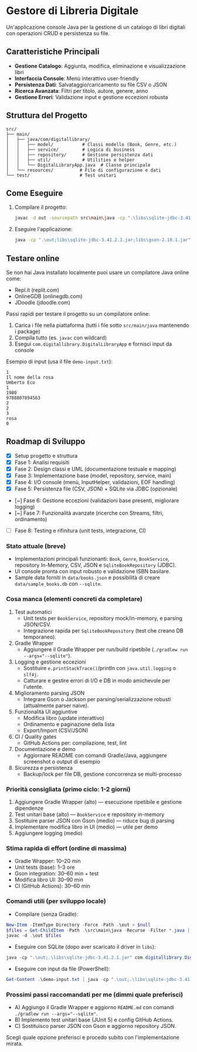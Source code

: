 # Gestore di Libreria Digitale

Un'applicazione console Java per la gestione di un catalogo di libri digitali con operazioni CRUD e persistenza su file.

## Caratteristiche Principali

- **Gestione Catalogo**: Aggiunta, modifica, eliminazione e visualizzazione libri
- **Interfaccia Console**: Menù interattivo user-friendly
- **Persistenza Dati**: Salvataggio/caricamento su file CSV o JSON
- **Ricerca Avanzata**: Filtri per titolo, autore, genere, anno
- **Gestione Errori**: Validazione input e gestione eccezioni robusta

## Struttura del Progetto

```
src/
├── main/
│   ├── java/com/digitallibrary/
│   │   ├── model/           # Classi modello (Book, Genre, etc.)
│   │   ├── service/         # Logica di business
│   │   ├── repository/      # Gestione persistenza dati
│   │   ├── util/            # Utilities e helper
│   │   └── DigitalLibraryApp.java  # Classe principale
│   └── resources/          # File di configurazione e dati
└── test/                   # Test unitari
```

## Come Eseguire

1. Compilare il progetto:
   ```bash
   javac -d out -sourcepath src\main\java -cp ".\libs\sqlite-jdbc-3.41.2.1.jar;libs\gson-2.10.1.jar" $(Get-ChildItem -Recurse -Filter '*.java' src\main\java | ForEach-Object { $_.FullName })
   ```

2. Eseguire l'applicazione:
   ```bash
   java -cp ".\out;libs\sqlite-jdbc-3.41.2.1.jar;libs\gson-2.10.1.jar" com.digitallibrary.DigitalLibraryApp --web
   ```

## Testare online

Se non hai Java installato localmente puoi usare un compilatore Java online come:

- Repl.it (replit.com)
- OnlineGDB (onlinegdb.com)
- JDoodle (jdoodle.com)

Passi rapidi per testare il progetto su un compilatore online:

1. Carica i file nella piattaforma (tutti i file sotto `src/main/java` mantenendo i package)
2. Compila tutto (es. `javac` con wildcard)
3. Esegui `com.digitallibrary.DigitalLibraryApp` e fornisci input da console

Esempio di input (usa il file `demo-input.txt`):

```
1
Il nome della rosa
Umberto Eco
1
1980
9788807894563
2
2
3
rosa
0
```

## Roadmap di Sviluppo

- [x] Setup progetto e struttura
- [x] Fase 1: Analisi requisiti
- [x] Fase 2: Design classi e UML (documentazione testuale e mapping)
- [x] Fase 3: Implementazione base (model, repository, service, main)
- [x] Fase 4: I/O console (menù, InputHelper, validazioni, EOF handling)
- [x] Fase 5: Persistenza file (CSV, JSON) + SQLite via JDBC (opzionale)
- [~] Fase 6: Gestione eccezioni (validazioni base presenti, migliorare logging)
- [~] Fase 7: Funzionalità avanzate (ricerche con Streams, filtri, ordinamento)
- [ ] Fase 8: Testing e rifinitura (unit tests, integrazione, CI)

### Stato attuale (breve)
- Implementazioni principali funzionanti: `Book`, `Genre`, `BookService`, repository In-Memory, CSV, JSON e `SqliteBookRepository` (JDBC).
- UI console pronta con input robusto e validazione ISBN basilare.
- Sample data forniti in `data/books.json` e possibilità di creare `data/sample_books.db` con `--sqlite`.

### Cosa manca (elementi concreti da completare)
1. Test automatici
   - Unit tests per `BookService`, repository mock/in-memory, e parsing JSON/CSV.
   - Integrazione rapida per `SqliteBookRepository` (test che creano DB temporaneo).
2. Gradle Wrapper
   - Aggiungere il Gradle Wrapper per run/build ripetibile (`./gradlew run --args="--sqlite"`).
3. Logging e gestione eccezioni
   - Sostituire `e.printStackTrace()`/println con `java.util.logging` o `slf4j`.
   - Catturare e gestire errori di I/O e DB in modo amichevole per l'utente.
4. Miglioramento parsing JSON
   - Integrare Gson o Jackson per parsing/serializzazione robusti (attualmente parser naive).
5. Funzionalità UI aggiuntive
   - Modifica libro (update interattivo)
   - Ordinamento e paginazione della lista
   - Export/Import (CSV/JSON)
6. CI / Quality gates
   - GitHub Actions per: compilazione, test, lint
7. Documentazione e demo
   - Aggiornare README con comandi Gradle/Java, aggiungere screenshot o output di esempio
8. Sicurezza e persistenza
   - Backup/lock per file DB, gestione concorrenza se multi-processo

### Priorità consigliata (primo ciclo: 1-2 giorni)
1. Aggiungere Gradle Wrapper (alto) — esecuzione ripetibile e gestione dipendenze
2. Test unitari base (alto) — `BookService` e repository in-memory
3. Sostituire parser JSON con Gson (medio) — riduce bug di parsing
4. Implementare modifica libro in UI (medio) — utile per demo
5. Aggiungere logging (medio)

### Stima rapida di effort (ordine di massima)
- Gradle Wrapper: 10–20 min
- Unit tests (base): 1–3 ore
- Gson integration: 30–60 min + test
- Modifica libro UI: 30–90 min
- CI (GitHub Actions): 30–60 min

### Comandi utili (per sviluppo locale)
- Compilare (senza Gradle):
```powershell
New-Item -ItemType Directory -Force -Path .\out > $null
$files = Get-ChildItem -Path .\src\main\java -Recurse -Filter *.java | ForEach-Object { $_.FullName }
javac -d .\out $files
```
- Eseguire con SQLite (dopo aver scaricato il driver in `libs`):
```powershell
java -cp ".\out;.\libs\sqlite-jdbc-3.41.2.1.jar" com.digitallibrary.DigitalLibraryApp --sqlite
```
- Eseguire con input da file (PowerShell):
```powershell
Get-Content .\demo-input.txt | java -cp ".\out;.\libs\sqlite-jdbc-3.41.2.1.jar" com.digitallibrary.DigitalLibraryApp --sqlite
```

### Prossimi passi raccomandati per me (dimmi quale preferisci)
- A) Aggiungo il Gradle Wrapper e aggiorno `README.md` con comandi `./gradlew run --args="--sqlite"`.
- B) Implemento test unitari base (JUnit 5) e config GitHub Actions.
- C) Sostituisco parser JSON con Gson e aggiorno repository JSON.

Scegli quale opzione preferisci e procedo subito con l'implementazione mirata.
